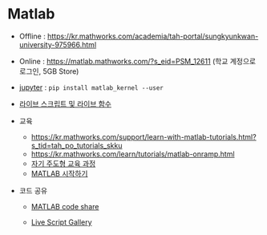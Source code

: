 # Matlab 

- Offline : https://kr.mathworks.com/academia/tah-portal/sungkyunkwan-university-975966.html 

- Online : https://matlab.mathworks.com/?s_eid=PSM_12611 (학교 계정으로 로그인, 5GB Store)

- [jupyter](https://github.com/Calysto/matlab_kernel) : `pip install matlab_kernel --user`

- [라이브 스크립트 및 라이브 함수](https://kr.mathworks.com/help/matlab/live-scripts-and-functions.html?s_tid=CRUX_lftnav)



- 교육 
	- https://kr.mathworks.com/support/learn-with-matlab-tutorials.html?s_tid=tah_po_tutorials_skku
	- https://kr.mathworks.com/learn/tutorials/matlab-onramp.html
	- [자기 주도형 교육 과정](https://matlabacademy.mathworks.com/kr)
	- [MATLAB 시작하기](https://kr.mathworks.com/help/matlab/getting-started-with-matlab.html)





- 코드 공유 

	- [MATLAB code share](https://kr.mathworks.com/matlabcentral/fileexchange?q=tag:)

	- [Live Script Gallery](https://kr.mathworks.com/products/matlab/live-script-gallery.html)
